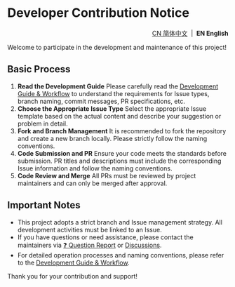 # Developer Contribution Notice

<!--suppress HtmlDeprecatedAttribute -->
<p align="right">
  <a href="https://github.com/ArcesTeam/{{project-name}}/blob/main/.github/lang/zh-CN/CONTRIBUTING-DEV.md" title="简体中文">CN 简体中文</a> &nbsp;|&nbsp;
  <strong>EN English</strong>
</p>

Welcome to participate in the development and maintenance of this project!

## Basic Process

1. **Read the Development Guide**
   Please carefully read
   the [Development Guide & Workflow](https://github.com/ArcesTeam/{{project-name}}/blob/main/.github/lang/en-US/CONTRIBUTING-GUIDE.md)
   to understand the requirements for Issue types, branch naming, commit
   messages, PR specifications, etc.
2. **Choose the Appropriate Issue Type**
   Select the appropriate Issue template based on the actual content and
   describe your suggestion or problem in detail.
3. **Fork and Branch Management**
   It is recommended to fork the repository and create a new branch locally.
   Please strictly follow the naming conventions.
4. **Code Submission and PR**
   Ensure your code meets the standards before submission. PR titles and
   descriptions must include the corresponding Issue information and follow the
   naming conventions.
5. **Code Review and Merge**
   All PRs must be reviewed by project maintainers and can only be merged after
   approval.

## Important Notes

- This project adopts a strict branch and Issue management strategy. All
  development activities must be linked to an Issue.
- If you have questions or need assistance, please contact the maintainers
  via [❓ Question Report](https://github.com/ArcesTeam/{{project-name}}/issues/new?template=13_Question_Report.yaml)
  or [Discussions](https://github.com/orgs/ArcesTeam/discussions).
- For detailed operation processes and naming conventions, please refer to
  the [Development Guide & Workflow](https://github.com/ArcesTeam/{{project-name}}/blob/main/.github/lang/en-US/CONTRIBUTING-GUIDE.md).

Thank you for your contribution and support!

